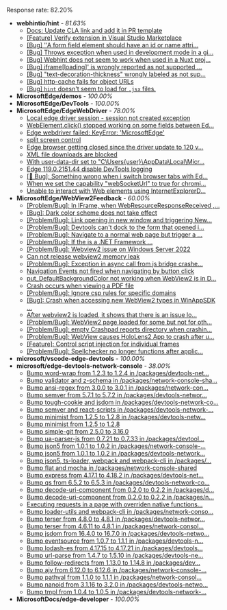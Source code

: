 Response rate: 82.20%

* **webhintio/hint** - _81.63%_
  * [Docs: Update CLA link and add it in PR template](https://github.com/webhintio/hint/pull/5751)
  * [[Feature] Verify extension in Visual Studio Marketplace](https://github.com/webhintio/hint/issues/5743)
  * [[Bug] ''A form field element should have an id or name attri...](https://github.com/webhintio/hint/issues/5741)
  * [[Bug] Throws exception when used in development mode in a gi...](https://github.com/webhintio/hint/issues/5738)
  * [[Bug] Webhint does not seem to work when used in a Nuxt proj...](https://github.com/webhintio/hint/issues/5735)
  * [[Bug] iframe[loading]' is wrongly reported as not supported ...](https://github.com/webhintio/hint/issues/5730)
  * [[Bug] "text-decoration-thickness" wrongly labeled as not sup...](https://github.com/webhintio/hint/issues/5723)
  * [[Bug] http-cache fails for object URLs](https://github.com/webhintio/hint/issues/5706)
  * [[Bug] `hint` doesn't seem to load for `.jsx` files.](https://github.com/webhintio/hint/issues/5702)
* **MicrosoftEdge/demos** - _100.00%_
* **MicrosoftEdge/DevTools** - _100.00%_
* **MicrosoftEdge/EdgeWebDriver** - _78.00%_
  * [Local edge driver session - session not created exception](https://github.com/MicrosoftEdge/EdgeWebDriver/issues/140)
  * [WebElement.click() stopped working on some fields between Ed...](https://github.com/MicrosoftEdge/EdgeWebDriver/issues/139)
  * [Edge webdriver failed: KeyError: 'MicrosoftEdge'](https://github.com/MicrosoftEdge/EdgeWebDriver/issues/138)
  * [split screen control](https://github.com/MicrosoftEdge/EdgeWebDriver/issues/137)
  * [Edge browser getting closed since the driver update to 120 v...](https://github.com/MicrosoftEdge/EdgeWebDriver/issues/135)
  * [XML file downloads are blocked](https://github.com/MicrosoftEdge/EdgeWebDriver/issues/133)
  * [With user-data-dir set to "C\Users\{user}\AppData\Local\Micr...](https://github.com/MicrosoftEdge/EdgeWebDriver/issues/125)
  * [Edge 119.0.2151.44 disable DevTools logging](https://github.com/MicrosoftEdge/EdgeWebDriver/issues/124)
  * [[🐛 Bug]: Something wrong when i switch browser tabs with Ed...](https://github.com/MicrosoftEdge/EdgeWebDriver/issues/123)
  * [When we set the capability "webSocketUrl" to true for chromi...](https://github.com/MicrosoftEdge/EdgeWebDriver/issues/103)
  * [Unable to interact with Web elements using InternetExplorerD...](https://github.com/MicrosoftEdge/EdgeWebDriver/issues/91)
* **MicrosoftEdge/WebView2Feedback** - _60.00%_
  * [[Problem/Bug]: In IFrame, when WebResourceResponseReceived ,...](https://github.com/MicrosoftEdge/WebView2Feedback/issues/4433)
  * [[Bug]: Dark color scheme does not take effect](https://github.com/MicrosoftEdge/WebView2Feedback/issues/4426)
  * [[Problem/Bug]: Link opening in new window and triggering New...](https://github.com/MicrosoftEdge/WebView2Feedback/issues/4424)
  * [[Problem/Bug]: Devtools can't dock to the form that opened i...](https://github.com/MicrosoftEdge/WebView2Feedback/issues/4423)
  * [[Problem/Bug]: Navigate to a normal web page but  trigger a ...](https://github.com/MicrosoftEdge/WebView2Feedback/issues/4417)
  * [[Problem/Bug]: If the <TargetFramework> is a .NET Framework ...](https://github.com/MicrosoftEdge/WebView2Feedback/issues/4416)
  * [[Problem/Bug]: Webview2 issue on Windows Server 2022](https://github.com/MicrosoftEdge/WebView2Feedback/issues/4414)
  * [Can not release webview2,memory leak](https://github.com/MicrosoftEdge/WebView2Feedback/issues/4412)
  * [[Problem/Bug]: Exception in async call from js bridge crashe...](https://github.com/MicrosoftEdge/WebView2Feedback/issues/4406)
  * [Navigation Events not fired when navigating by button click](https://github.com/MicrosoftEdge/WebView2Feedback/issues/4393)
  * [put_DefaultBackgroundColor not working when WebView2 is in D...](https://github.com/MicrosoftEdge/WebView2Feedback/issues/4389)
  * [Crash occurs when viewing a PDF file](https://github.com/MicrosoftEdge/WebView2Feedback/issues/4381)
  * [[Problem/Bug]: Ignore csp rules for specific domains](https://github.com/MicrosoftEdge/WebView2Feedback/issues/4379)
  * [[Bug]: Crash when accessing new WebView2 types in WinAppSDK ...](https://github.com/MicrosoftEdge/WebView2Feedback/issues/4421)
  * [After webview2 is loaded, it shows that there is an issue lo...](https://github.com/MicrosoftEdge/WebView2Feedback/issues/4405)
  * [[Problem/Bug]: WebView2 page loaded for some but not for oth...](https://github.com/MicrosoftEdge/WebView2Feedback/issues/4383)
  * [[Problem/Bug]: empty Crashpad reports directory when crashin...](https://github.com/MicrosoftEdge/WebView2Feedback/issues/4382)
  * [[Problem/Bug]: WebView causes HoloLens2 App to crash after u...](https://github.com/MicrosoftEdge/WebView2Feedback/issues/4380)
  * [[Feature]: Control script injection for individual frames](https://github.com/MicrosoftEdge/WebView2Feedback/issues/4375)
  * [[Problem/Bug]: Spellchecker no longer functions after applic...](https://github.com/MicrosoftEdge/WebView2Feedback/issues/4372)
* **microsoft/vscode-edge-devtools** - _100.00%_
* **microsoft/edge-devtools-network-console** - _38.00%_
  * [Bump word-wrap from 1.2.3 to 1.2.4 in /packages/devtools-net...](https://github.com/microsoft/edge-devtools-network-console/pull/123)
  * [Bump validator and z-schema in /packages/network-console-sha...](https://github.com/microsoft/edge-devtools-network-console/pull/122)
  * [Bump ansi-regex from 3.0.0 to 3.0.1 in /packages/network-con...](https://github.com/microsoft/edge-devtools-network-console/pull/121)
  * [Bump semver from 5.7.1 to 5.7.2 in /packages/devtools-networ...](https://github.com/microsoft/edge-devtools-network-console/pull/120)
  * [Bump tough-cookie and jsdom in /packages/devtools-network-co...](https://github.com/microsoft/edge-devtools-network-console/pull/119)
  * [Bump semver and react-scripts in /packages/devtools-network-...](https://github.com/microsoft/edge-devtools-network-console/pull/117)
  * [Bump minimist from 1.2.5 to 1.2.8 in /packages/devtools-netw...](https://github.com/microsoft/edge-devtools-network-console/pull/112)
  * [Bump minimist from 1.2.5 to 1.2.8](https://github.com/microsoft/edge-devtools-network-console/pull/111)
  * [Bump simple-git from 2.5.0 to 3.16.0](https://github.com/microsoft/edge-devtools-network-console/pull/110)
  * [Bump ua-parser-js from 0.7.21 to 0.7.33 in /packages/devtool...](https://github.com/microsoft/edge-devtools-network-console/pull/109)
  * [Bump json5 from 1.0.1 to 1.0.2 in /packages/network-console-...](https://github.com/microsoft/edge-devtools-network-console/pull/108)
  * [Bump json5 from 1.0.1 to 1.0.2 in /packages/devtools-network...](https://github.com/microsoft/edge-devtools-network-console/pull/107)
  * [Bump json5, ts-loader, webpack and webpack-cli in /packages/...](https://github.com/microsoft/edge-devtools-network-console/pull/106)
  * [Bump flat and mocha in /packages/network-console-shared](https://github.com/microsoft/edge-devtools-network-console/pull/105)
  * [Bump express from 4.17.1 to 4.18.2 in /packages/devtools-net...](https://github.com/microsoft/edge-devtools-network-console/pull/104)
  * [Bump qs from 6.5.2 to 6.5.3 in /packages/devtools-network-co...](https://github.com/microsoft/edge-devtools-network-console/pull/103)
  * [Bump decode-uri-component from 0.2.0 to 0.2.2 in /packages/d...](https://github.com/microsoft/edge-devtools-network-console/pull/101)
  * [Bump decode-uri-component from 0.2.0 to 0.2.2 in /packages/n...](https://github.com/microsoft/edge-devtools-network-console/pull/100)
  * [Executing requests in a page with overriden native functions...](https://github.com/microsoft/edge-devtools-network-console/issues/99)
  * [Bump loader-utils and webpack-cli in /packages/network-conso...](https://github.com/microsoft/edge-devtools-network-console/pull/98)
  * [Bump terser from 4.8.0 to 4.8.1 in /packages/devtools-networ...](https://github.com/microsoft/edge-devtools-network-console/pull/97)
  * [Bump terser from 4.6.11 to 4.8.1 in /packages/network-consol...](https://github.com/microsoft/edge-devtools-network-console/pull/96)
  * [Bump jsdom from 16.4.0 to 16.7.0 in /packages/devtools-netwo...](https://github.com/microsoft/edge-devtools-network-console/pull/94)
  * [Bump eventsource from 1.0.7 to 1.1.1 in /packages/devtools-n...](https://github.com/microsoft/edge-devtools-network-console/pull/93)
  * [Bump lodash-es from 4.17.15 to 4.17.21 in /packages/devtools...](https://github.com/microsoft/edge-devtools-network-console/pull/84)
  * [Bump url-parse from 1.4.7 to 1.5.10 in /packages/devtools-ne...](https://github.com/microsoft/edge-devtools-network-console/pull/83)
  * [Bump follow-redirects from 1.13.0 to 1.14.8 in /packages/dev...](https://github.com/microsoft/edge-devtools-network-console/pull/81)
  * [Bump ajv from 6.12.0 to 6.12.6 in /packages/network-console-...](https://github.com/microsoft/edge-devtools-network-console/pull/80)
  * [Bump pathval from 1.1.0 to 1.1.1 in /packages/network-consol...](https://github.com/microsoft/edge-devtools-network-console/pull/79)
  * [Bump nanoid from 3.1.16 to 3.2.0 in /packages/devtools-netwo...](https://github.com/microsoft/edge-devtools-network-console/pull/78)
  * [Bump tmpl from 1.0.4 to 1.0.5 in /packages/devtools-network-...](https://github.com/microsoft/edge-devtools-network-console/pull/75)
* **MicrosoftDocs/edge-developer** - _100.00%_